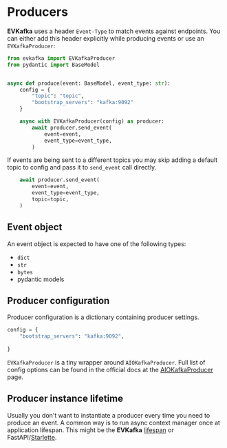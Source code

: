 # Producers


**EVKafka** uses a header `Event-Type` to match events against endpoints. 
You can either add this header explicitly while producing events or use an `EVKafkaProducer`:

```python
from evkafka import EVKafkaProducer
from pydantic import BaseModel


async def produce(event: BaseModel, event_type: str):
    config = {
        "topic": "topic", 
        "bootstrap_servers": "kafka:9092"
    }

    async with EVKafkaProducer(config) as producer:
        await producer.send_event(
            event=event,
            event_type=event_type,
        )
```
If events are being sent to a different topics you may skip adding a default topic to config
and pass it to `send_event` call directly.
```python
    await producer.send_event(
        event=event,
        event_type=event_type,
        topic=topic,
    )
```

## Event object

An event object is expected to have one of the following types:

- `dict`
- `str`
- `bytes`
- pydantic models

## Producer configuration

Producer configuration is a dictionary containing producer settings.
```python
config = {
    "bootstrap_servers": "kafka:9092",
    
}
```
`EVKafkaProducer` is a tiny wrapper around `AIOKafkaProducer`. Full list of config options can be found 
in the official docs at the [AIOKafkaProducer](https://aiokafka.readthedocs.io/en/stable/api.html#producer-class) page.

## Producer instance lifetime

Usually you don't want to instantiate a producer every time you need to produce an event. A common way
is to run async context manager once at application lifespan. This might be the **EVKafka** [lifespan](lifespan.md)
or FastAPI/[Starlette](https://www.starlette.io/lifespan/).
